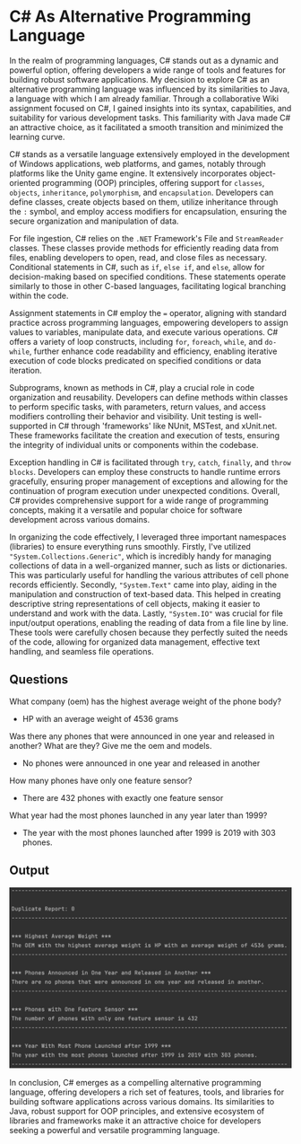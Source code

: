 # C# As Alternative Programming Language

In the realm of programming languages, C# stands out as a dynamic and powerful option, offering developers a wide range of tools and features for building robust software applications. My decision to explore C# as an alternative programming language was influenced by its similarities to Java, a language with which I am already familiar. Through a collaborative Wiki assignment focused on C#, I gained insights into its syntax, capabilities, and suitability for various development tasks. This familiarity with Java made C# an attractive choice, as it facilitated a smooth transition and minimized the learning curve.  

C# stands as a versatile language extensively employed in the development of Windows applications, web platforms, and games, notably through platforms like the Unity game engine. It extensively incorporates object-oriented programming (OOP) principles, offering support for `classes`, `objects`, `inheritance`, `polymorphism`, and `encapsulation`. Developers can define classes, create objects based on them, utilize inheritance through the `:` symbol, and employ access modifiers for encapsulation, ensuring the secure organization and manipulation of data. 

For file ingestion, C# relies on the `.NET` Framework's File and `StreamReader` classes. These classes provide methods for efficiently reading data from files, enabling developers to open, read, and close files as necessary. Conditional statements in C#, such as `if`, `else if`, and `else`, allow for decision-making based on specified conditions. These statements operate similarly to those in other C-based languages, facilitating logical branching within the code. 

Assignment statements in C# employ the `=` operator, aligning with standard practice across programming languages, empowering developers to assign values to variables, manipulate data, and execute various operations. C# offers a variety of loop constructs, including `for`, `foreach`, `while`, and `do-while`, further enhance code readability and efficiency, enabling iterative execution of code blocks predicated on specified conditions or data iteration. 

Subprograms, known as methods in C#, play a crucial role in code organization and reusability. Developers can define methods within classes to perform specific tasks, with parameters, return values, and access modifiers controlling their behavior and visibility. Unit testing is well-supported in C# through 'frameworks' like NUnit, MSTest, and xUnit.net. These frameworks facilitate the creation and execution of tests, ensuring the integrity of individual units or components within the codebase. 

Exception handling in C# is facilitated through `try`, `catch`, `finally`, and `throw blocks`. Developers can employ these constructs to handle runtime errors gracefully, ensuring proper management of exceptions and allowing for the continuation of program execution under unexpected conditions. Overall, C# provides comprehensive support for a wide range of programming concepts, making it a versatile and popular choice for software development across various domains. 

In organizing the code effectively, I leveraged three important namespaces (libraries) to ensure everything runs smoothly. Firstly, I've utilized `"System.Collections.Generic"`, which is incredibly handy for managing collections of data in a well-organized manner, such as lists or dictionaries. This was particularly useful for handling the various attributes of cell phone records efficiently. Secondly, `"System.Text"` came into play, aiding in the manipulation and construction of text-based data. This helped in creating descriptive string representations of cell objects, making it easier to understand and work with the data. Lastly, `"System.IO"` was crucial for file input/output operations, enabling the reading of data from a file line by line. These tools were carefully chosen because they perfectly suited the needs of the code, allowing for organized data management, effective text handling, and seamless file operations. 

## Questions

What company (oem) has the highest average weight of the phone body?

  * HP with an average weight of 4536 grams
  
Was there any phones that were announced in one year and released in another? What are they? Give me the oem and models.

 * No phones were announced in one year and released in another
   
How many phones have only one feature sensor?

 * There are 432 phones with exactly one feature sensor
   
What year had the most phones launched in any year later than 1999?
 * The year with the most phones launched after 1999 is 2019 with 303 phones.

## Output

![AnswersImage](AnswersScreenshot.png)

In conclusion, C# emerges as a compelling alternative programming language, offering developers a rich set of features, tools, and libraries for building software applications across various domains. Its similarities to Java, robust support for OOP principles, and extensive ecosystem of libraries and frameworks make it an attractive choice for developers seeking a powerful and versatile programming language. 
